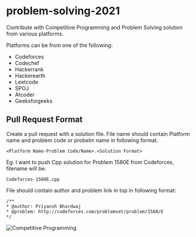 # problem-solving-2021

Contribute with Competitive Programming and Problem Solving solution from various platforms.

Platforms can be from one of the following:
- Codeforces
- Codechef
- Hackerrank
- Hackerearth
- Leetcode
- SPOJ
- Atcoder
- Geeksforgeeks

## Pull Request Format

Create a pull request with a solution file. File name should contain Platform name and problem code or probelm name in following format.
```
<Platform Name-Problem Code/Name>.<Solution Format>
```

Eg. I want to push Cpp solution for Problem 1580E from Codeforces, filename will be:
```
Codeforces-1580E.cpp
```

File should contain author and problem link in top in following format:

```
/**
* @author: Priyansh Bhardwaj
* @problem: http://codeforces.com/problemset/problem/1580/E
*/
```

![Competitive Programming](https://media.geeksforgeeks.org/wp-content/cdn-uploads/Competitive-Programming.jpg)
